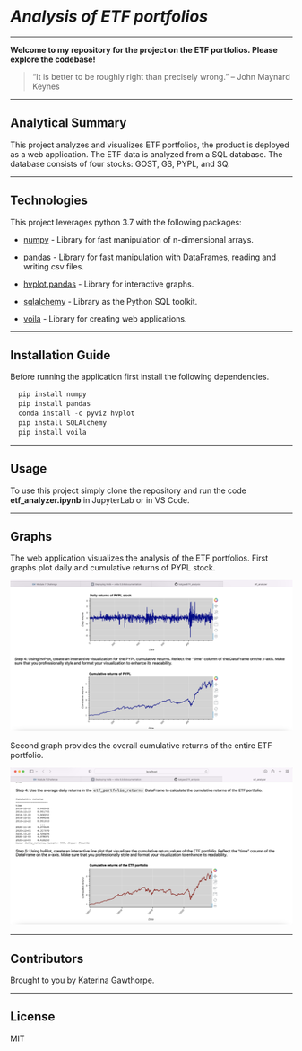 # *Analysis of ETF portfolios*
---

**Welcome to my repository for the project on the ETF portfolios. Please explore the codebase!** <br />

>“It is better to be roughly right than precisely wrong.” – John Maynard Keynes
---
## Analytical Summary

This project analyzes and visualizes ETF portfolios, the product is deployed as a web application. The ETF data is analyzed from a SQL database. The database consists of four stocks: GOST, GS, PYPL, and SQ.

---

## Technologies

This project leverages python 3.7 with the following packages:
* [numpy](https://numpy.org) - Library for fast manipulation of n-dimensional arrays.

* [pandas](https://pandas.pydata.org) - Library for fast manipulation with DataFrames, reading and writing csv files.

* [hvplot.pandas](https://hvplot.holoviz.org) - Library for interactive graphs.

* [sqlalchemy](https://sqlalchemy.org) - Library as the Python SQL toolkit.

* [voila](https://voila.readthedocs.io/en/stable/) - Library for creating web applications.
---

## Installation Guide

Before running the application first install the following dependencies.

```python
  pip install numpy
  pip install pandas
  conda install -c pyviz hvplot
  pip install SQLAlchemy
  pip install voila
```
---

## Usage

To use this project simply clone the repository and run the code **etf_analyzer.ipynb** in JupyterLab or in VS Code.

---
## Graphs

The web application visualizes the analysis of the ETF portfolios.
First graphs plot daily and cumulative returns of PYPL stock.

![snippet of our code](Images/Image1.png)

Second graph provides the overall cumulative returns of the entire ETF portfolio.

![snippet of our code](Images/Image2.png)

---

## Contributors

Brought to you by Katerina Gawthorpe.

---

## License

MIT